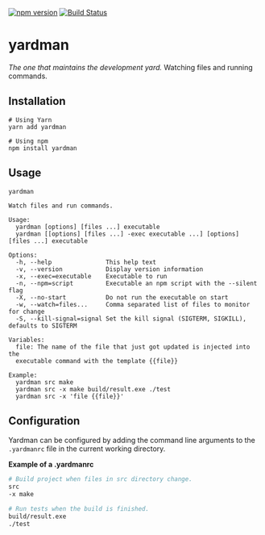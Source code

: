 [![npm version](https://badge.fury.io/js/yardman.svg)](https://badge.fury.io/js/yardman)
[![Build Status](https://travis-ci.org/agirorn/yardman.svg?branch=master)](https://travis-ci.org/agirorn/yardman)

# yardman

_The one that maintains the development yard._ Watching files and running
commands.

## Installation

```shel
# Using Yarn
yarn add yardman

# Using npm
npm install yardman
```

## Usage

```shel
yardman

Watch files and run commands.

Usage:
  yardman [options] [files ...] executable
  yardman [[options] [files ...] -exec executable ...] [options] [files ...] executable

Options:
  -h, --help               This help text
  -v, --version            Display version information
  -x, --exec=executable    Executable to run
  -n, --npm=script         Executable an npm script with the --silent flag
  -X, --no-start           Do not run the executable on start
  -w, --watch=files...     Comma separated list of files to monitor for change
  -S, --kill-signal=signal Set the kill signal (SIGTERM, SIGKILL), defaults to SIGTERM

Variables:
  file: The name of the file that just got updated is injected into the
  executable command with the template {{file}}

Example:
  yardman src make
  yardman src -x make build/result.exe ./test
  yardman src -x 'file {{file}}'
```

## Configuration

Yardman can be configured by adding the command line arguments to the
`.yardmanrc` file in the current working directory.

__Example of a .yardmanrc__

```bash
# Build project when files in src directory change.
src
-x make

# Run tests when the build is finished.
build/result.exe
./test
```
